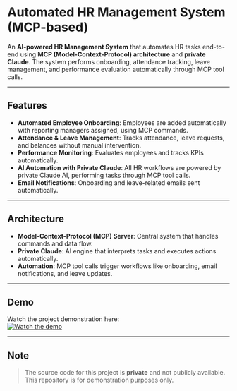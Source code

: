 # Automated HR Management System (MCP-based)

An **AI-powered HR Management System** that automates HR tasks end-to-end using **MCP (Model-Context-Protocol) architecture** and **private Claude**. The system performs onboarding, attendance tracking, leave management, and performance evaluation automatically through MCP tool calls.

---

## Features

- **Automated Employee Onboarding**: Employees are added automatically with reporting managers assigned, using MCP commands.  
- **Attendance & Leave Management**: Tracks attendance, leave requests, and balances without manual intervention.  
- **Performance Monitoring**: Evaluates employees and tracks KPIs automatically.  
- **AI Automation with Private Claude**: All HR workflows are powered by private Claude AI, performing tasks through MCP tool calls.  
- **Email Notifications**: Onboarding and leave-related emails sent automatically.  

---

## Architecture

- **Model-Context-Protocol (MCP) Server**: Central system that handles commands and data flow.  
- **Private Claude**: AI engine that interprets tasks and executes actions automatically.  
- **Automation**: MCP tool calls trigger workflows like onboarding, email notifications, and leave updates.  

---

## Demo

Watch the project demonstration here:  
[![Watch the demo](https://img.youtube.com/vi/noxaUF9vBgU/0.jpg)](https://youtu.be/noxaUF9vBgU)

---
## Note
> The source code for this project is **private** and not publicly available. This repository is for demonstration purposes only.




